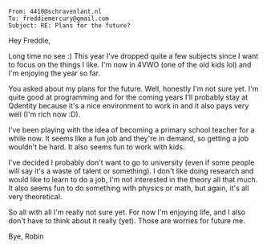 ```text
From: 4410@schravenlant.nl
To: freddiemercury@gmail.com
Subject: RE: Plans for the future?
```

Hey Freddie,

Long time no see :)
This year I've dropped quite a few subjects since I want to focus on the things I like. I'm now in 4VWO (one of the old kids lol) and I'm enjoying the year so far.

You asked about my plans for the future. Well, honestly I'm not sure yet. I'm quite good at programming and for the coming years I'll probably stay at Qdentity because it's a nice environment to work in and it also pays very well (I'm rich now :D).

I've been playing with the idea of becoming a primary school teacher for a while now. It seems like a fun job and they're in demand, so getting a job wouldn't be hard. It also seems fun to work with kids.

I've decided I probably don't want to go to university (even if some people will say it's a waste of talent or something). I don't like doing research and would like to learn to do a job, I'm not interested in the theory all that much.
It also seems fun to do something with physics or math, but again, it's all very theoretical.

So all with all I'm really not sure yet. For now I'm enjoying life, and I also don't have to think about it really (yet). Those are worries for future me.

Bye,
Robin
